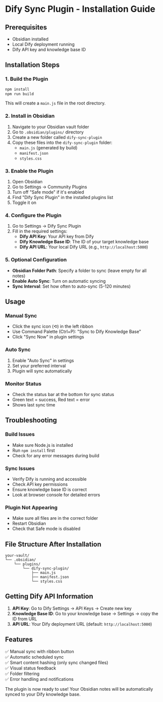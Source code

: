 # Dify Sync Plugin - Installation Guide

## Prerequisites

- Obsidian installed
- Local Dify deployment running
- Dify API key and knowledge base ID

## Installation Steps

### 1. Build the Plugin

```bash
npm install
npm run build
```

This will create a `main.js` file in the root directory.

### 2. Install in Obsidian

1. Navigate to your Obsidian vault folder
2. Go to `.obsidian/plugins/` directory
3. Create a new folder called `dify-sync-plugin`
4. Copy these files into the `dify-sync-plugin` folder:
   - `main.js` (generated by build)
   - `manifest.json`
   - `styles.css`

### 3. Enable the Plugin

1. Open Obsidian
2. Go to Settings → Community Plugins
3. Turn off "Safe mode" if it's enabled
4. Find "Dify Sync Plugin" in the installed plugins list
5. Toggle it on

### 4. Configure the Plugin

1. Go to Settings → Dify Sync Plugin
2. Fill in the required settings:
   - **Dify API Key**: Your API key from Dify
   - **Dify Knowledge Base ID**: The ID of your target knowledge base
   - **Dify API URL**: Your local Dify URL (e.g., `http://localhost:5000`)

### 5. Optional Configuration

- **Obsidian Folder Path**: Specify a folder to sync (leave empty for all notes)
- **Enable Auto Sync**: Turn on automatic syncing
- **Sync Interval**: Set how often to auto-sync (5-120 minutes)

## Usage

### Manual Sync
- Click the sync icon (⟲) in the left ribbon
- Use Command Palette (Ctrl+P): "Sync to Dify Knowledge Base"
- Click "Sync Now" in plugin settings

### Auto Sync
1. Enable "Auto Sync" in settings
2. Set your preferred interval
3. Plugin will sync automatically

### Monitor Status
- Check the status bar at the bottom for sync status
- Green text = success, Red text = error
- Shows last sync time

## Troubleshooting

### Build Issues
- Make sure Node.js is installed
- Run `npm install` first
- Check for any error messages during build

### Sync Issues
- Verify Dify is running and accessible
- Check API key permissions
- Ensure knowledge base ID is correct
- Look at browser console for detailed errors

### Plugin Not Appearing
- Make sure all files are in the correct folder
- Restart Obsidian
- Check that Safe mode is disabled

## File Structure After Installation

```
your-vault/
└── .obsidian/
    └── plugins/
        └── dify-sync-plugin/
            ├── main.js
            ├── manifest.json
            └── styles.css
```

## Getting Dify API Information

1. **API Key**: Go to Dify Settings → API Keys → Create new key
2. **Knowledge Base ID**: Go to your knowledge base → Settings → copy the ID from URL
3. **API URL**: Your Dify deployment URL (default: `http://localhost:5000`)

## Features

✅ Manual sync with ribbon button  
✅ Automatic scheduled sync  
✅ Smart content hashing (only sync changed files)  
✅ Visual status feedback  
✅ Folder filtering  
✅ Error handling and notifications  

The plugin is now ready to use! Your Obsidian notes will be automatically synced to your Dify knowledge base.